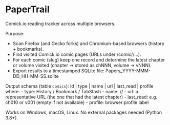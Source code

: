# PaperTrail

Comick.io reading tracker across multiple browsers.

Purpose:
- Scan Firefox (and Gecko forks) and Chromium-based browsers (history + bookmarks).
- Find visited Comick.io comic pages (URLs under /comic/<slug>/...).
- For each comic (slug) keep one record and determine the latest chapter or volume visited
  (chapter -> stored as chNNN, volume -> vNNN).
- Export results to a timestamped SQLite file:
    Papers_YYYY-MMM-DD_HH-MM-SS.sqlite

Output schema (table `comics`):
  id | type | name | url | last_read | profile
  where:
    - type: History / Bookmark / TabStash
    - name: /<slug>/
    - url: a representative URL (the one that had the latest chapter)
    - last_read: e.g. ch010 or v001 (empty if not available)
    - profile: browser:profile label

Works on Windows, macOS, Linux. No external packages needed (Python 3.8+).
